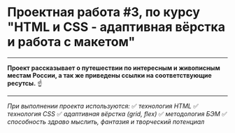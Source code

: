 # Проектная работа #3, по курсу "HTML и CSS - адаптивная вёрстка и работа с макетом"
____

**Проект рассказывает о путешествии по интересным и живописным местам России,
а так же приведены ссылки на соответствующие ресутсы.** :point_up:

____

*При выполнении проекта используются:*
:white_check_mark: *технология HTML*
:white_check_mark: *технология CSS*
:white_check_mark: *адаптивная вёрстка (grid, flex)*
:white_check_mark: *методология БЭМ*
:white_check_mark: *способность здраво мыслить, фантазия и творческий потенциал*
